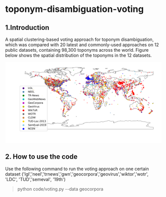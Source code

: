 # toponym-disambiguation-voting

## 1.Introduction
A spatial clustering-based voting approach for toponym disambiguation, which was compared with 20 latest and commonly-used approaches on 12 public datasets, containing 98,300 toponyms across the world. Figure below shows the spatial distribution of the toponyms in the 12 datasets.
<p align="center">
<a href="url">
 <img src="fig/all132.png"></a>
</p>


## 2. How to use the code



Use the following command to run the voting approach on one certain dataset ('lgl','neel','trnews','gwn','geocorpora','geovirus','wiktor','wotr', 'LDC', 'TUD','semeval', '19th')
> python code/voting.py --data geocorpora
